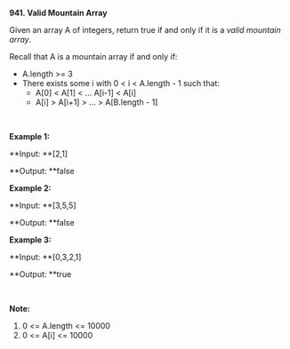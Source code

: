 
**941. Valid Mountain Array**

Given an array A of integers, return true if and only if it is a _valid mountain array_.

Recall that A is a mountain array if and only if:

- A.length &gt;= 3
- There exists some i with 0 &lt; i &lt; A.length - 1 such that:
    - A[0] &lt; A[1] &lt; ... A[i-1] &lt; A[i]
    - A[i] &gt; A[i+1] &gt; ... &gt; A[B.length - 1]

 

**Example 1:**

**Input: **[2,1]

**Output: **false

**Example 2:**

**Input: **[3,5,5]

**Output: **false

**Example 3:**

**Input: **[0,3,2,1]

**Output: **true

 

**Note:**

1. 0 &lt;= A.length &lt;= 10000
2. 0 &lt;= A[i] &lt;= 10000 
